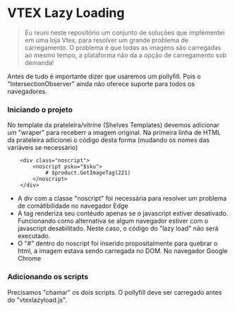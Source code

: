 # VTEX Lazy Loading

> Eu reuni neste repositório um conjunto de soluções que implementei em uma loja Vtex, para resolver um grande problema de carregamento.
> O problema é que todas as imagens são carregadas ao mesmo tempo, a plataforma não da a opção de carregamento sob demanda!

Antes de tudo é importante dizer que usaremos um pollyfill. Pois o "IntersectionObserver" ainda não oferece suporte para todos os navegadores.

### Iniciando o projeto

No template da prateleira/vitrine (Shelves Templates) devemos adicionar um "wraper" para receberr a imagem original.
Na primeira linha de HTML da prateleira adicionei o código desta forma (mudando os nomes das variáveis se necessário)

```
	<div class="noscript">
		<noscript psku="$sku">
			# $product.GetImageTag(221)
		</noscript>
	</div>
```

* A div com a classe "noscript" foi necessária para resolver um problema de comátibilidade no navegador Edge
* A tag <noscript> renderiza seu contéudo apenas se o javascript estiver desativado. Funcionando como alternativa se algum navegador estiver com o javascript desabilitado. Neste caso, o código do "lazy load" não será executado.
* O "#" dentro do noscript foi inserido propositalmente para quebrar o html, a imagem estava sendo carregada no DOM. No navegador Google Chrome

### Adicionando os scripts

Precisamos "chamar" os dois scripts.
O pollyfill deve ser carregado antes do "vtexlazyload.js".

